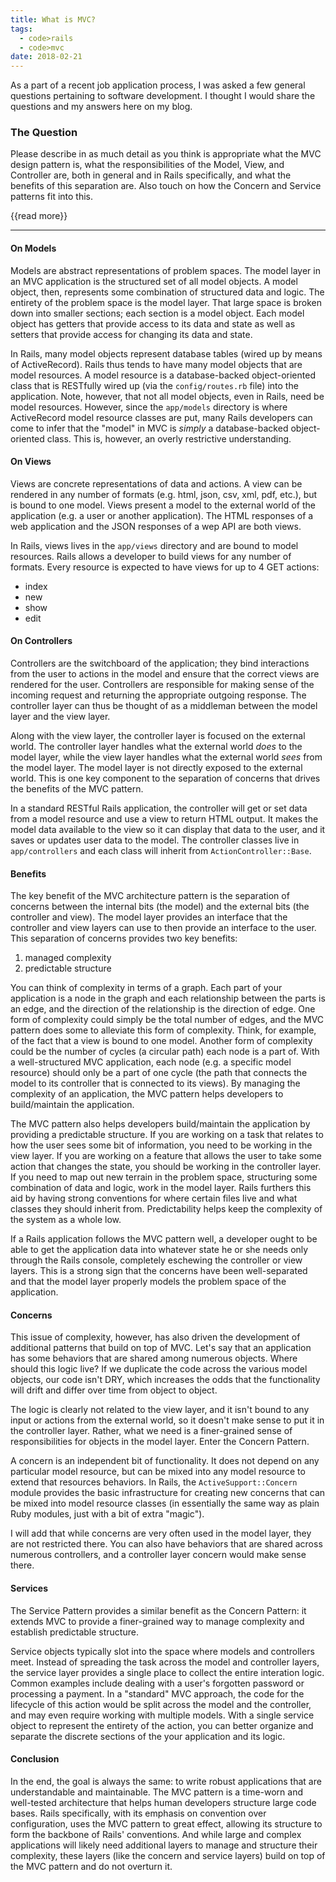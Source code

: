 ```yaml
---
title: What is MVC?
tags:
  - code>rails
  - code>mvc
date: 2018-02-21
---
```


As a part of a recent job application process, I was asked a few general questions pertaining to software development. I thought I would share the questions and my answers here on my blog.

### The Question

Please describe in as much detail as you think is appropriate what the MVC design pattern is, what the responsibilities of the Model, View, and Controller are, both in general and in Rails specifically, and what the benefits of this separation are. Also touch on how the Concern and Service patterns fit into this.

{{read more}}

- - -

#### On Models

Models are abstract representations of problem spaces. The model layer in an MVC application is the structured set of all model objects. A model object, then, represents some combination of structured data and logic. The entirety of the problem space is the model layer. That large space is broken down into smaller sections; each section is a model object. Each model object has getters that provide access to its data and state as well as setters that provide access for changing its data and state.

In Rails, many model objects represent database tables (wired up by means of ActiveRecord). Rails thus tends to have many model objects that are model resources. A model resource is a database-backed object-oriented class that is RESTfully wired up (via the `config/routes.rb` file) into the application. Note, however, that not all model objects, even in Rails, need be model resources. However, since the `app/models` directory is where ActiveRecord model resource classes are put, many Rails developers can come to infer that the "model" in MVC is _simply_ a database-backed object-oriented class. This is, however, an overly restrictive understanding.

#### On Views

Views are concrete representations of data and actions. A view can be rendered in any number of formats (e.g. html, json, csv, xml, pdf, etc.), but is bound to one model. Views present a model to the external world of the application (e.g. a user or another application). The HTML responses of a web application and the JSON responses of a wep API are both views.

In Rails, views lives in the `app/views` directory and are bound to model resources. Rails allows a developer to build views for any number of formats. Every resource is expected to have views for up to 4 GET actions:

- index
- new
- show
- edit

#### On Controllers

Controllers are the switchboard of the application; they bind interactions from the user to actions in the model and ensure that the correct views are rendered for the user. Controllers are responsible for making sense of the incoming request and returning the appropriate outgoing response. The controller layer can thus be thought of as a middleman between the model layer and the view layer.

Along with the view layer, the controller layer is focused on the external world. The controller layer handles what the external world _does_ to the model layer, while the view layer handles what the external world _sees_ from the model layer. The model layer is not directly exposed to the external world. This is one key component to the separation of concerns that drives the benefits of the MVC pattern.

In a standard RESTful Rails application, the controller will get or set data from a model resource and use a view to return HTML output. It makes the model data available to the view so it can display that data to the user, and it saves or updates user data to the model. The controller classes live in `app/controllers` and each class will inherit from `ActionController::Base`.

#### Benefits

The key benefit of the MVC architecture pattern is the separation of concerns between the internal bits (the model) and the external bits (the controller and view). The model layer provides an interface that the controller and view layers can use to then provide an interface to the user. This separation of concerns provides two key benefits:

1. managed complexity
2. predictable structure

You can think of complexity in terms of a graph. Each part of your application is a node in the graph and each relationship between the parts is an edge, and the direction of the relationship is the direction of edge. One form of complexity could simply be the total number of edges, and the MVC pattern does some to alleviate this form of complexity. Think, for example, of the fact that a view is bound to one model. Another form of complexity could be the number of cycles (a circular path) each node is a part of. With a well-structured MVC application, each node (e.g. a specific model resource) should only be a part of one cycle (the path that connects the model to its controller that is connected to its views). By managing the complexity of an application, the MVC pattern helps developers to build/maintain the application.

The MVC pattern also helps developers build/maintain the application by providing a predictable structure. If you are working on a task that relates to how the user sees some bit of information, you need to be working in the view layer. If you are working on a feature that allows the user to take some action that changes the state, you should be working in the controller layer. If you need to map out new terrain in the problem space, structuring some combination of data and logic, work in the model layer. Rails furthers this aid by having strong conventions for where certain files live and what classes they should inherit from. Predictability helps keep the complexity of the system as a whole low.

If a Rails application follows the MVC pattern well, a developer ought to be able to get the application data into whatever state he or she needs only through the Rails console, completely eschewing the controller or view layers. This is a strong sign that the concerns have been well-separated and that the model layer properly models the problem space of the application.

#### Concerns

This issue of complexity, however, has also driven the development of additional patterns that build on top of MVC. Let's say that an application has some behaviors that are shared among numerous objects. Where should this logic live? If we duplicate the code across the various model objects, our code isn't DRY, which increases the odds that the functionality will drift and differ over time from object to object.

The logic is clearly not related to the view layer, and it isn't bound to any input or actions from the external world, so it doesn't make sense to put it in the controller layer. Rather, what we need is a finer-grained sense of responsibilities for objects in the model layer. Enter the Concern Pattern.

A concern is an independent bit of functionality. It does not depend on any particular model resource, but can be mixed into any model resource to extend that resources behaviors. In Rails, the `ActiveSupport::Concern` module provides the basic infrastructure for creating new concerns that can be mixed into model resource classes (in essentially the same way as plain Ruby modules, just with a bit of extra "magic").

I will add that while concerns are very often used in the model layer, they are not restricted there. You can also have behaviors that are shared across numerous controllers, and a controller layer concern would make sense there.

#### Services

The Service Pattern provides a similar benefit as the Concern Pattern: it extends MVC to provide a finer-grained way to manage complexity and establish predictable structure.

Service objects typically slot into the space where models and controllers meet. Instead of spreading the task across the model and controller layers, the service layer provides a single place to collect the entire interation logic. Common examples include dealing with a user's forgotten password or processing a payment. In a "standard" MVC approach, the code for the lifecycle of this action would be split across the model and the controller, and may even require working with multiple models. With a single service object to represent the entirety of the action, you can better organize and separate the discrete sections of the your application and its logic.

#### Conclusion

In the end, the goal is always the same: to write robust applications that are understandable and maintainable. The MVC pattern is a time-worn and well-tested architecture that helps human developers structure large code bases. Rails specifically, with its emphasis on convention over configuration, uses the MVC pattern to great effect, allowing its structure to form the backbone of Rails' conventions. And while large and complex applications will likely need additional layers to manage and structure their complexity, these layers (like the concern and service layers) build on top of the MVC pattern and do not overturn it.
